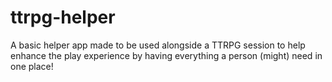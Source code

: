 # ttrpg-helper
A basic helper app made to be used alongside a TTRPG session to help enhance the play experience by having everything a person (might) need in one place!
